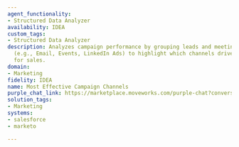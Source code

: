 ```yaml
---
agent_functionality:
- Structured Data Analyzer
availability: IDEA
custom_tags:
- Structured Data Analyzer
description: Analyzes campaign performance by grouping leads and meetings by channel
  (e.g., Email, Events, LinkedIn Ads) to highlight which channels drive the most impact
  for sales.
domain:
- Marketing
fidelity: IDEA
name: Most Effective Campaign Channels
purple_chat_link: https://marketplace.moveworks.com/purple-chat?conversation=%7B%22messages%22%3A%5B%7B%22parts%22%3A%5B%7B%22richText%22%3A%22%3Cp+xmlns%3D%5C%22http%3A%2F%2Fwww.w3.org%2F1999%2Fxhtml%5C%22%3EWhich+marketing+channels+are+actually+generating+the+most+leads+and+meetings+for+sales%3F+I+need+to+optimize+our+budget.%3C%2Fp%3E%22%7D%5D%2C%22role%22%3A%22user%22%7D%2C%7B%22parts%22%3A%5B%7B%22richText%22%3A%22%3Cp+xmlns%3D%5C%22http%3A%2F%2Fwww.w3.org%2F1999%2Fxhtml%5C%22%3EOf+course.+I+can+analyze+your+campaign+performance+by+pulling+lead+data+from+%3Cstrong%3EMarketo%3C%2Fstrong%3E+and+meeting+data+from+%3Cstrong%3ESalesforce%3C%2Fstrong%3E+for+the+last+quarter.%3C%2Fp%3E%22%7D%2C%7B%22reasoningSteps%22%3A%5B%7B%22richText%22%3A%22%3Cp+xmlns%3D%5C%22http%3A%2F%2Fwww.w3.org%2F1999%2Fxhtml%5C%22%3EAnalyzing+user+request+for+marketing+channel+effectiveness.%3C%2Fp%3E%22%2C%22status%22%3A%22success%22%7D%2C%7B%22richText%22%3A%22%3Cp+xmlns%3D%5C%22http%3A%2F%2Fwww.w3.org%2F1999%2Fxhtml%5C%22%3EFetching+lead+data+from+%3Cb%3EMarketo%3C%2Fb%3E+for+the+last+90+days.%3C%2Fp%3E%22%2C%22status%22%3A%22success%22%7D%2C%7B%22richText%22%3A%22%3Cp+xmlns%3D%5C%22http%3A%2F%2Fwww.w3.org%2F1999%2Fxhtml%5C%22%3EFetching+sales+meeting+data+from+%3Cb%3ESalesforce%3C%2Fb%3E+for+the+last+90+days.%3C%2Fp%3E%22%2C%22status%22%3A%22success%22%7D%2C%7B%22richText%22%3A%22%3Cp+xmlns%3D%5C%22http%3A%2F%2Fwww.w3.org%2F1999%2Fxhtml%5C%22%3EGenerating+python+script+to+merge+and+analyze+the+data.%3C%2Fp%3E%22%2C%22status%22%3A%22pending%22%7D%5D%7D%2C%7B%22apiBlock%22%3A%7B%22code%22%3A%22%7B%5Cn++%5C%22filterType%5C%22%3A+%5C%22leadChannel%5C%22%2C%5Cn++%5C%22filterValues%5C%22%3A+%5B%5C%22Organic+Search%5C%22%2C+%5C%22Paid+Social%5C%22%2C+%5C%22Email+Marketing%5C%22%2C+%5C%22Referral%5C%22%5D%2C%5Cn++%5C%22fields%5C%22%3A+%5B%5C%22id%5C%22%2C+%5C%22leadChannel%5C%22%2C+%5C%22createdAt%5C%22%5D%2C%5Cn++%5C%22sinceDateTime%5C%22%3A+%5C%222024-01-01T00%3A00%3A00Z%5C%22%5Cn%7D%22%2C%22caption%22%3A%22action_1%3A+Get+leads+by+channel%22%2C%22connectorName%22%3A%22marketo%22%2C%22title%22%3A%22GET+%2Frest%2Fv1%2Fleads.json%22%7D%7D%2C%7B%22apiBlock%22%3A%7B%22code%22%3A%22%7B%5Cn++%5C%22query%5C%22%3A+%5C%22SELECT+LeadSource%2C+COUNT%28Id%29+FROM+Opportunity+WHERE+IsWon+%3D+true+AND+CreatedDate+%3D+LAST_N_DAYS%3A90+GROUP+BY+LeadSource%5C%22%5Cn%7D%22%2C%22caption%22%3A%22action_2%3A+Get+meetings+by+channel%22%2C%22connectorName%22%3A%22salesforce%22%2C%22title%22%3A%22POST+%2Fservices%2Fdata%2Fv58.0%2Fquery%22%7D%7D%2C%7B%22apiBlock%22%3A%7B%22code%22%3A%22import+pandas+as+pd%5Cn%5Cn%23+Load+data+from+previous+API+calls%5Cnmarketo_leads+%3D+pd.DataFrame%28action_1.json%28%29%5B%5C%22result%5C%22%5D%29%5Cnsalesforce_meetings+%3D+pd.DataFrame%28action_2.json%28%29%5B%5C%22records%5C%22%5D%29%5Cn%5Cn%23+Rename+columns+for+consistency%5Cnsalesforce_meetings.rename%28columns%3D%7B%27LeadSource%27%3A+%27channel%27%2C+%27expr0%27%3A+%27meetings_booked%27%7D%2C+inplace%3DTrue%29%5Cn%5Cn%23+Calculate+leads+per+channel%5Cnleads_by_channel+%3D+marketo_leads.groupby%28%27channel%27%29.size%28%29.reset_index%28name%3D%27leads_generated%27%29%5Cn%5Cn%23+Merge+the+dataframes%5Cnmerged_data+%3D+pd.merge%28leads_by_channel%2C+salesforce_meetings%2C+on%3D%27channel%27%2C+how%3D%27outer%27%29.fillna%280%29%5Cn%5Cn%23+Calculate+a+simple+effectiveness+score%5Cnmerged_data%5B%27effectiveness_score%27%5D+%3D+%28merged_data%5B%27leads_generated%27%5D+*+0.2%29+%2B+%28merged_data%5B%27meetings_booked%27%5D+*+0.8%29%5Cn%5Cn%23+Sort+by+effectiveness%5Cnfinal_report+%3D+merged_data.sort_values%28by%3D%27effectiveness_score%27%2C+ascending%3DFalse%29%5Cn%5Cnprint%28final_report.to_json%28orient%3D%27records%27%29%29%22%2C%22caption%22%3A%22action_3%3A+Analyze+channel+data+with+Python%22%2C%22connectorName%22%3A%22python-interpreter%22%2C%22title%22%3A%22Python+Script%22%7D%7D%2C%7B%22richText%22%3A%22%3Cp+xmlns%3D%5C%22http%3A%2F%2Fwww.w3.org%2F1999%2Fxhtml%5C%22%3EBased+on+the+data+from+the+last+quarter%2C+here+are+your+most+effective+marketing+channels%3A%3C%2Fp%3E%3Col+xmlns%3D%5C%22http%3A%2F%2Fwww.w3.org%2F1999%2Fxhtml%5C%22%3E%3Cli%3E%3Cb%3EOrganic+Search%3A%3C%2Fb%3E+Generated+the+most+leads+and+a+high+number+of+meetings.%3C%2Fli%3E%3Cli%3E%3Cb%3EEmail+Marketing%3A%3C%2Fb%3E+Strong+performance+in+converting+leads+to+meetings.%3C%2Fli%3E%3Cli%3E%3Cb%3EPaid+Social%3A%3C%2Fb%3E+Good+for+lead+generation%2C+but+lower+meeting+conversion.%3C%2Fli%3E%3Cli%3E%3Cb%3EReferral%3A%3C%2Fb%3E+High+quality+leads%2C+but+lower+volume.%3C%2Fli%3E%3C%2Fol%3E%3Cp+xmlns%3D%5C%22http%3A%2F%2Fwww.w3.org%2F1999%2Fxhtml%5C%22%3EI%27d+recommend+allocating+more+budget+towards+Organic+Search+optimization+and+targeted+Email+Marketing+campaigns.%3C%2Fp%3E%22%7D%2C%7B%22citations%22%3A%5B%7B%22citationTitle%22%3A%22Opportunity+Data+%28Last+90+Days%29%22%2C%22connectorName%22%3A%22salesforce%22%7D%2C%7B%22citationTitle%22%3A%22Lead+Generation+Data+%28Last+90+Days%29%22%2C%22connectorName%22%3A%22marketo%22%7D%5D%7D%5D%2C%22role%22%3A%22assistant%22%7D%5D%7D
solution_tags:
- Marketing
systems:
- salesforce
- marketo

---
```

